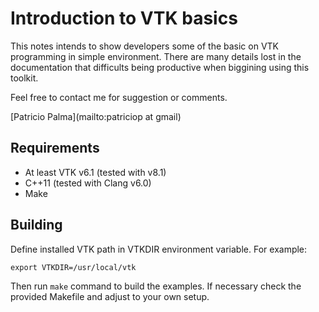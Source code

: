 # Introduction to VTK basics
This notes intends to show developers some of the basic on VTK programming in simple environment. There are many details lost in the documentation that difficults being productive when biggining using this toolkit.

Feel free to contact me for suggestion or comments. 

[Patricio Palma](mailto:patriciop at gmail)

## Requirements
* At least VTK v6.1 (tested with v8.1)
* C++11 (tested with Clang v6.0)
* Make

## Building
Define installed VTK path in VTKDIR environment variable. For example:
```
export VTKDIR=/usr/local/vtk
```
Then run `make` command to build the examples.
If necessary check the provided Makefile and adjust to your own setup.

